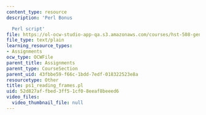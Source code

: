 ```yaml
---
content_type: resource
description: 'Perl Bonus

  Perl script'
file: https://ol-ocw-studio-app-qa.s3.amazonaws.com/courses/hst-508-genomics-and-computational-biology-fall-2002/52d827affbed3ff51cf08eeaf8beeed6_ps1_reading_frames.pl
file_type: text/plain
learning_resource_types:
- Assignments
ocw_type: OCWFile
parent_title: Assignments
parent_type: CourseSection
parent_uid: 43fbbe59-f66c-1bdd-7edf-018322523e8a
resourcetype: Other
title: ps1_reading_frames.pl
uid: 52d827af-fbed-3ff5-1cf0-8eeaf8beeed6
video_files:
  video_thumbnail_file: null
---
```

